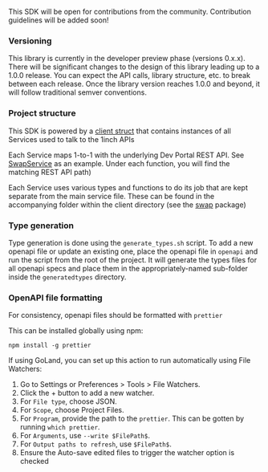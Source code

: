 This SDK will be open for contributions from the community. Contribution guidelines will be added soon!

### Versioning

This library is currently in the developer preview phase (versions 0.x.x). There will be significant changes to the
design of this library leading up to a 1.0.0 release. You can expect the API calls, library structure, etc. to break
between each release. Once the library version reaches 1.0.0 and beyond, it will follow traditional semver conventions.

### Project structure

This SDK is powered by a [client struct](https://github.com/paraleipsis/1inch-sdk/blob/main/golang/client/client.go) that
contains instances of all Services used to talk to the 1inch APIs

Each Service maps 1-to-1 with the underlying Dev Portal REST API.
See [SwapService](https://github.com/paraleipsis/1inch-sdk/blob/main/golang/client/swap.go) as an example. Under each
function, you will find the matching REST API path)

Each Service uses various types and functions to do its job that are kept separate from the main service file. These can
be found in the accompanying folder within the client directory (see
the [swap](https://github.com/paraleipsis/1inch-sdk/tree/main/golang/client/swap) package)

### Type generation

Type generation is done using the `generate_types.sh` script. To add a new openapi file or update an existing one, place
the openapi file in `openapi` and run the script from the root of the project. It will generate the types files for all openapi specs and place them in the
appropriately-named sub-folder inside the `generatedtypes` directory.

### OpenAPI file formatting

For consistency, openapi files should be formatted with `prettier`

This can be installed globally using npm:

`npm install -g prettier`

If using GoLand, you can set up this action to run automatically using File Watchers:

1. Go to Settings or Preferences > Tools > File Watchers.
2. Click the + button to add a new watcher.
3. For `File type`, choose JSON.
4. For `Scope`, choose Project Files.
5. For `Program`, provide the path to the `prettier`. This can be gotten by running `which prettier`.
6. For `Arguments`, use `--write $FilePath$`.
7. For `Output paths to refresh`, use `$FilePath$`.
8. Ensure the Auto-save edited files to trigger the watcher option is checked
